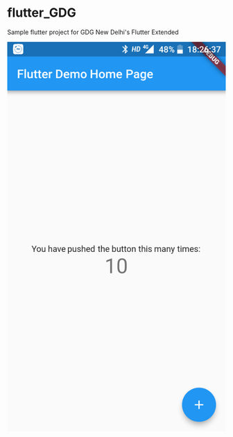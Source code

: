 # flutter_GDG

Sample flutter project for GDG New Delhi's Flutter Extended

![](flutter_sample.png)
